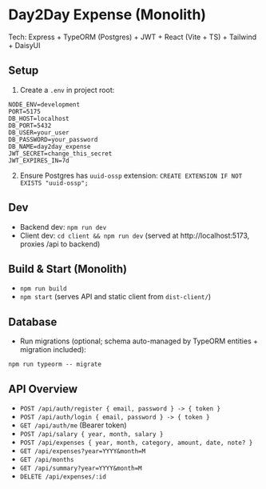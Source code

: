 # Day2Day Expense (Monolith)

Tech: Express + TypeORM (Postgres) + JWT + React (Vite + TS) + Tailwind + DaisyUI

## Setup
1. Create a `.env` in project root:
```
NODE_ENV=development
PORT=5175
DB_HOST=localhost
DB_PORT=5432
DB_USER=your_user
DB_PASSWORD=your_password
DB_NAME=day2day_expense
JWT_SECRET=change_this_secret
JWT_EXPIRES_IN=7d
```
2. Ensure Postgres has `uuid-ossp` extension: `CREATE EXTENSION IF NOT EXISTS "uuid-ossp";`

## Dev
- Backend dev: `npm run dev`
- Client dev: `cd client && npm run dev` (served at http://localhost:5173, proxies /api to backend)

## Build & Start (Monolith)
- `npm run build`
- `npm start` (serves API and static client from `dist-client/`)

## Database
- Run migrations (optional; schema auto-managed by TypeORM entities + migration included):
```
npm run typeorm -- migrate
```

## API Overview
- `POST /api/auth/register { email, password } -> { token }`
- `POST /api/auth/login { email, password } -> { token }`
- `GET /api/auth/me` (Bearer token)
- `POST /api/salary { year, month, salary }`
- `POST /api/expenses { year, month, category, amount, date, note? }`
- `GET /api/expenses?year=YYYY&month=M`
- `GET /api/months`
- `GET /api/summary?year=YYYY&month=M`
- `DELETE /api/expenses/:id`
